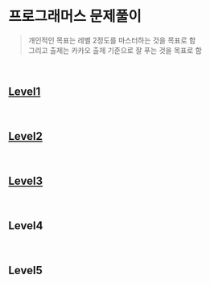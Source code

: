# 프로그래머스 문제풀이

> 개인적인 목표는 레벨 2정도를 마스터하는 것을 목표로 함  
> 그리고 출제는 카카오 출제 기준으로 잘 푸는 것을 목표로 함  

<br/>



## [Level1](https://github.com/t0e8r1r4y/Algorithm/blob/main/Programmers/Level1/Level1.md)



<br/>




## [Level2](https://github.com/t0e8r1r4y/Algorithm/blob/main/Programmers/Level2/Level2.md)



<br/>




## [Level3](https://github.com/t0e8r1r4y/Algorithm/blob/main/Programmers/Level3/Level3.md)



<br/>



## Level4



<br/>



## Level5



<br/>


